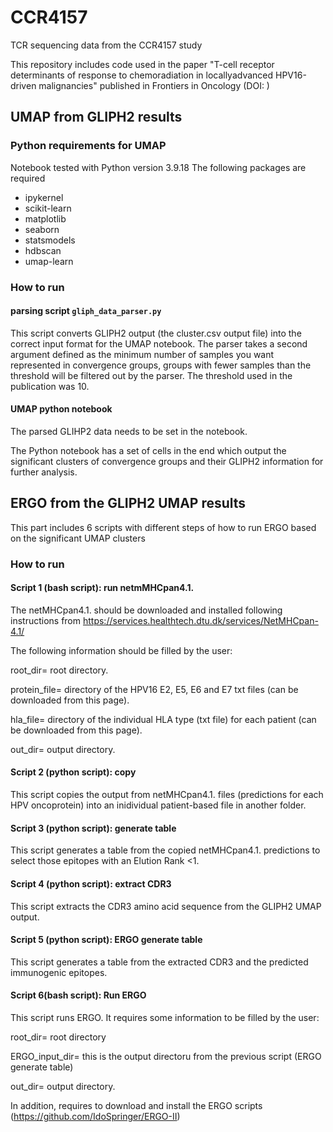 # CCR4157

TCR sequencing data from the CCR4157 study

This repository includes code used in the paper "T-cell receptor determinants of response to chemoradiation in locallyadvanced HPV16-driven malignancies" published in Frontiers in Oncology (DOI: )

## UMAP from GLIPH2 results

### Python requirements for UMAP

Notebook tested with Python version 3.9.18
The following packages are required

* ipykernel
* scikit-learn
* matplotlib
* seaborn
* statsmodels
* hdbscan
* umap-learn

### How to run

#### parsing script `gliph_data_parser.py` 
This script converts GLIPH2 output (the cluster.csv output file) into the correct input format for the UMAP notebook. The parser takes a second argument defined as the minimum number of samples you want represented in convergence groups, groups with fewer samples than the threshold will be filtered out by the parser. The threshold used in the publication was 10.

#### UMAP python notebook

The parsed GLIHP2 data needs to be set in the notebook.

The Python notebook has a set of cells in the end which output the significant clusters of convergence groups and their GLIPH2 information for further analysis. 

## ERGO from the GLIPH2 UMAP results

This part includes 6 scripts with different steps of how to run ERGO based on the significant UMAP clusters

### How to run


#### Script 1 (bash script): run netmMHCpan4.1.

The netMHCpan4.1. should be downloaded and installed following instructions from https://services.healthtech.dtu.dk/services/NetMHCpan-4.1/

The following information should be filled by the user: 

root_dir= root directory. 

protein_file= directory of the HPV16 E2, E5, E6 and E7 txt files (can be downloaded from this page). 

hla_file= directory of the individual HLA type (txt file) for each patient (can be downloaded from this page).

out_dir= output directory. 

#### Script 2 (python script):  copy

This script copies the output from netMHCpan4.1. files (predictions for each HPV oncoprotein) into an inidividual patient-based file in another folder. 

#### Script 3 (python script): generate table

This script generates a table from the copied netMHCpan4.1. predictions to select those epitopes with an Elution Rank <1. 

#### Script 4 (python script): extract CDR3

This script extracts the CDR3 amino acid sequence from the GLIPH2 UMAP output. 

#### Script 5 (python script): ERGO generate table

This script generates a table from the extracted CDR3 and the predicted immunogenic epitopes. 

#### Script 6(bash script): Run ERGO

This script runs ERGO. It requires some information to be filled by the user: 

root_dir= root directory

ERGO_input_dir= this is the output directoru from the previous script (ERGO generate table)

out_dir= output directory. 

In addition, requires to download and install the ERGO scripts (https://github.com/IdoSpringer/ERGO-II)
